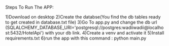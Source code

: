 Steps To Run The APP:


1)Download on desktop
2)Create the databse(You find the db tables ready to get created in database.txt file)
3)Go To app.py and change the db url (SQLALCHEMY_DATABASE_URI='postgresql://postgres:wadiiwadii@localhost:5432/HotelApi')  with your db link.
4)Create a venv and activate it
5)Install requirements.txt
6)run the app with this command : python main.py 
